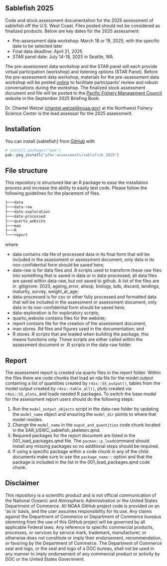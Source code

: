 
## Sablefish 2025

Code and stock assessment documentation for the 2025 assessment of
sablefish off the U.S. West Coast. Files posted should not be considered
as finalized products. Below are key dates for the 2025 assessment:

- Pre-assessment data workshop: March 18 or 19, 2025, with the specific
  date to be selected later
- Final data deadline: April 21, 2025
- STAR panel date: July 14-18, 2025 in Seattle, WA

The pre-assessment data workshop and the STAR panel will each provide
virtual participation (workshop) and listening options (STAR Panel).
Before the pre-assessment data workshop, materials for the
pre-assessment data workshop will be posted
[online](https://connect.fisheries.noaa.gov/sablefish-2025/) to
facilitate participants’ review and robust conversations during the
workshop. The finalized stock assessment document and file will be
posted to the [Pacific Fishery Management
Council](https://www.pcouncil.org/) website in the September 2025
Briefing Book.

Dr. Chantel Wetzel (<chantel.wetzel@noaa.gov>) at the Northwest Fishery
Science Center is the lead assessor for the 2025 assessment.

## Installation

You can install {sablefish} from [GitHub](https://github.com/) with

``` r
# install.packages("pak")
pak::pkg_install("pfmc-assessments/sablefish_2025")
```

## File structure

This repository is structured like an R package to ease the installation
process and increase the ability to easily test code. Please follow the
following guidelines for the placement of files.

``` bash
├───data
├───data-raw
├───date-exploration
├───date-processed
├───quarto_website
├───man
├───R
└───report
```

where

- data contains rda file of processed data in its final form that will be included in the
  assessment or assessment document, only data in its non-confidential
  form should be saved here;
- data-raw is for data files and .R scripts used to transform these raw
  files into something that is saved in data or in data-processed; all data files
  are saved within data-raw, but not saved to github. A list of the files are in
  .gitignore: 2023, ageing_error, ahsop, biology, bds, discard, landings, maturity,
  survey, weight_at_age; 
- data-processed is for csv or other fully processed and formatted data that 
  will be included in the assessment or assessment document, only data in its 
  non-confidential form should be saved here;
- data-exploration is for exploratory scripts;
- quarto_website contains files for the website;
- report contains file for the creation of the assessment document,
- man stores .Rd files and figures used in the documentation; and
- R stores .R scripts that are loaded when building the package, this
  means functions only. These scripts are either called within the assessment
  document or .R scripts in the data-raw folder. 
  
## Report 

The assessment report is created via quarto files in the report folder.  Within
the files there are code chunks that load an rda file for the model output containing
a list of quantities created by `r4ss::SS_output()`, tables from the model output 
created by `r4ss::table_all()`, plots created via `r4ss::SS_plots`, and loads needed R 
packages. To switch the base model for the assessment report users should do the
following steps:

1. Run the `model_output_objects` script in the data-raw folder by updating the 
`model_name` object and ensuring the `model_dir` points to where that model resides.
2. Change the `model_name` in the `ouput_and_quantities` code chunk located in the
SAR_USWC_sablefish_skeleton.qmd.
3. Required packages for the report document are listed in the 001_load_packages.qmd
file. The `pacman::p_load`command should install any missing packages so no additional 
steps should be required. 
4. If using a specific package within a code chunk in any of the child documents
make sure to use the `package_name::` option and that the package is included in the
list in the 001_load_packages.qmd code chunk.


## Disclaimer

This repository is a scientific product and is not official
communication of the National Oceanic and Atmospheric Administration or
the United States Department of Commerce. All NOAA GitHub project code
is provided on an ‘as is’ basis, and the user assumes responsibility for
its use. Any claims against the Department of Commerce or Department of
Commerce bureaus stemming from the use of this GitHub project will be
governed by all applicable Federal laws. Any reference to specific
commercial products, processes, or services by service mark, trademark,
manufacturer, or otherwise does not constitute or imply their
endorsement, recommendation, or favoring by the Department of Commerce.
The Department of Commerce seal and logo, or the seal and logo of a DOC
bureau, shall not be used in any manner to imply endorsement of any
commercial product or activity by DOC or the United States Government.
